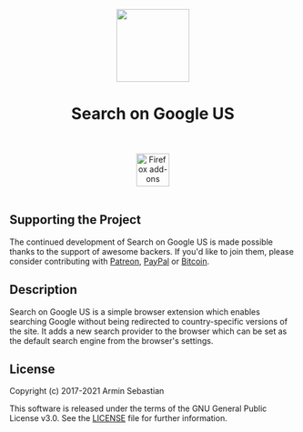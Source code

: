 <p align="center"><img width="128" height="128" src="https://i.imgur.com/Uf9LfY6.png"></p>
<h1 align="center">Search on Google US</h1>

<p align="center">
  </br></br>
  <a href="https://addons.mozilla.org/en-US/firefox/addon/search-google-us/">
    <img height="58" src="https://i.imgur.com/2jJOtTI.png" alt="Firefox add-ons"></a>
  </br></br>
</p>

## Supporting the Project

The continued development of Search on Google US is made possible
thanks to the support of awesome backers. If you'd like to join them,
please consider contributing with
[Patreon](https://armin.dev/go/patreon?pr=search-google-us&src=repo),
[PayPal](https://armin.dev/go/paypal?pr=search-google-us&src=repo) or
[Bitcoin](https://armin.dev/go/bitcoin?pr=search-google-us&src=repo).

## Description

Search on Google US is a simple browser extension which enables searching
Google without being redirected to country-specific versions of the site.
It adds a new search provider to the browser which can be set as the default
search engine from the browser's settings.

## License

Copyright (c) 2017-2021 Armin Sebastian

This software is released under the terms of the GNU General Public License v3.0.
See the [LICENSE](LICENSE) file for further information.
